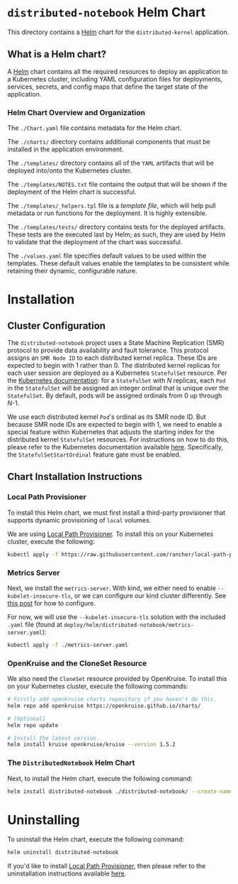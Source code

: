 # `distributed-notebook` Helm Chart
This directory contains a [Helm](https://helm.sh/) chart for the `distributed-kernel` application. 

## What is a Helm chart?
A [Helm](https://helm.sh/) chart contains all the required resources to deploy an application to a Kubernetes cluster, including YAML configuration files for deployments, services, secrets, and config maps that define the target state of the application.

### Helm Chart Overview and Organization
The `./Chart.yaml` file contains metadata for the Helm chart.

The `./charts/` directory contains additional components that must be installed in the application environment. 

The `./templates/` directory contains all of the `YAML` artifacts that will be deployed into/onto the Kubernetes cluster. 

The `./templates/NOTES.txt` file contains the output that will be shown if the deployment of the Helm chart is successful.

The `./templates/_helpers.tpl` file is a _template file_, which will help pull metadata or run functions for the deployment. It is highly extensible. 

The `./templates/tests/` directory contains tests for the deployed artifacts. These tests are the executed last by Helm; as such, they are used by Helm to validate that the deployment of the chart was successful.

The `./values.yaml` file specifies default values to be used within the templates. These default values enable the templates to be consistent while retaining their dynamic, configurable nature. 

# Installation

## Cluster Configuration
The `distributed-notebook` project uses a State Machine Replication (SMR) protocol to provide data availability and fault tolerance. This protocol assigns an `SMR Node ID` to each distributed kernel replica. These IDs are expected to begin with 1 rather than 0. The distributed kernel replicas for each user session are deployed as a Kubernetes `StatefulSet` resource. Per the [Kubernetes documentation](https://kubernetes.io/docs/concepts/workloads/controllers/statefulset/): for a `StatefulSet` with _N_ replicas, each `Pod` in the `StatefulSet` will be assigned an integer ordinal that is unique over the `StatefulSet`. By default, pods will be assigned ordinals from 0 up through _N_-1.

We use each distributed kernel `Pod`'s ordinal as its SMR node ID. But because SMR node IDs are expected to begin with 1, we need to enable a special feature within Kubernetes that adjusts the starting index for the distributed kernel `StatefulSet` resources. For instructions on how to do this, please refer to the Kubernetes documentation available [here](https://kubernetes.io/docs/concepts/workloads/controllers/statefulset/#start-ordinal). Specifically, the `StatefulSetStartOrdinal` feature gate must be enabled. 

## Chart Installation Instructions

### Local Path Provisioner

To install this Helm chart, we must first install a third-party provisioner that supports dynamic provisioning of `local` volumes. 

We are using [Local Path Provisioner](https://github.com/rancher/local-path-provisioner/tree/master). To install this on your Kubernetes cluster, execute the following:
``` sh
kubectl apply -f https://raw.githubusercontent.com/rancher/local-path-provisioner/v0.0.26/deploy/local-path-storage.yaml
```

### Metrics Server

Next, we install the `metrics-server`. With kind, we either need to enable `--kubelet-insecure-tls`, or we can configure our kind cluster differently. See [this post](https://www.zeng.dev/post/2023-kubeadm-enable-kubelet-serving-certs/) for how to configure.

For now, we will use the `--kubelet-insecure-tls` solution with the included `.yaml` file (found at `deploy/helm/distributed-notebook/metrics-server.yaml`):
``` sh
kubectl apply -f ./metrics-server.yaml
```

### OpenKruise and the CloneSet Resource

We also need the `CloneSet` resource provided by OpenKruise. To install this on your Kubernetes cluster, execute the following commands:
``` sh
# Firstly add openkruise charts repository if you haven't do this.
helm repo add openkruise https://openkruise.github.io/charts/

# [Optional]
helm repo update

# Install the latest version.
helm install kruise openkruise/kruise --version 1.5.2
```

### The `DistributedNotebook` Helm Chart

Next, to install the Helm chart, execute the following command:
``` sh
helm install distributed-notebook ./distributed-notebook/ --create-namespace
```

# Uninstalling

To uninstall the Helm chart, execute the following command:
``` sh
helm uninstall distributed-notebook
```

If you'd like to install [Local Path Provisioner](https://github.com/rancher/local-path-provisioner/tree/master), then please refer to the uninstallation instructions available [here](https://github.com/rancher/local-path-provisioner/tree/master).